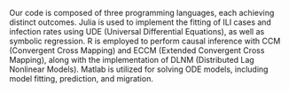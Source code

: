 Our code is composed of three programming languages, each achieving distinct outcomes. 
Julia is used to implement the fitting of ILI cases and infection rates using UDE (Universal Differential Equations), as well as symbolic regression. 
R is employed to perform causal inference with CCM (Convergent Cross Mapping) and ECCM (Extended Convergent Cross Mapping), along with the implementation of DLNM (Distributed Lag Nonlinear Models).
Matlab is utilized for solving ODE models, including model fitting, prediction, and migration.
